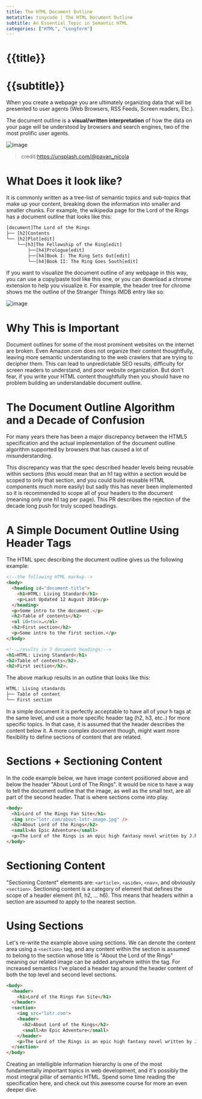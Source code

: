 ```yaml
---
title: The HTML Document Outline
metatitle: tinycode | The HTML Document Outline
subtitle: An Essential Topic in Semantic HTML
categories: ["HTML", "Longform"]
---
```


# {{title}}
# {{subtitle}}

When you create a webpage you are ultimately organizing data that will be presented to user agents (Web Browsers, RSS Feeds, Screen readers, Etc.).

The document outline is a **visual/written interpretation** of how the data on your page will be understood by browsers and search engines, two of the most prolific user agents.

![image](https://miro.medium.com/max/1400/0*WzkztsMTU6VlUc77)
> credit:https://unsplash.com/@pavan_nicola

# What Does it look like? 
It is commonly written as a tree-list of semantic topics and sub-topics that make up your content, breaking down the information into smaller and smaller chunks. For example, the wikipedia page for the Lord of the Rings has a document outline that looks like this:

```txt
[document]The Lord of the Rings
├── [h2]Contents
└── [h2]Plot[edit]
    └──[h3]The Fellowship of the Ring[edit]
        ├──[h4]Prologue[edit]
        ├──[h4]Book I: The Ring Sets Out[edit]
        └──[h4]Book II: The Ring Goes South[edit]
```
If you want to visualize the document outline of any webpage in this way, you can use a copy/paste tool like this one, or you can download a chrome extension to help you visualize it. For example, the header tree for chrome shows me the outline of the Stranger Things IMDB entry like so:

![image](https://miro.medium.com/max/1360/1*IGRv8u2c-B_H2-by5NKIDA.png)

# Why This is Important
Document outlines for some of the most prominent websites on the internet are broken. Even Amazon.com does not organize their content thoughtfully, leaving more semantic understanding to the web crawlers that are trying to decipher them. This can lead to unpredictable SEO results, difficulty for screen readers to understand, and poor website organization. But don't fear, if you write your HTML content thoughtfully then you should have no problem building an understandable document outline.

# The Document Outline Algorithm and a Decade of Confusion
For many years there has been a major discrepancy between the HTML5 specification and the actual implementation of the document outline algorithm supported by browsers that has caused a lot of misunderstanding.


This discrepancy was that the spec described header levels being reusable within sections (this would mean that an h1 tag within a section would be scoped to only that section, and you could build reusable HTML components much more easily) but sadly this has never been implemented so it is recommended to scope all of your headers to the document (meaning only one h1 tag per page). This PR describes the rejection of the decade long push for truly scoped headings.

# A Simple Document Outline Using Header Tags
The HTML spec describing the document outline gives us the following example:

```html
<!--the following HTML markup-->
<body>
  <heading id="document-title">
    <h1>HTML: Living Standard</h1>
    <p>Last Updated 12 August 2016</p>
  </heading>
  <p>Some intro to the document.</p>
  <h2>Table of contents</h2>
  <ol id=toc>…</ol>
  <h2>First section</h2>
  <p>Some intro to the first section.</p>
</body>

<!--…results in 3 document headings:-->
<h1>HTML: Living Standard</h1>
<h2>Table of contents</h2>.
<h2>First section</h2>.
```

The above markup results in an outline that looks like this:

```txt
HTML: Living standards
├── Table of content
└── First section
```
In a simple document it is perfectly acceptable to have all of your h tags at the same level, and use a more specific header tag (h2, h3, etc..) for more specific topics. In that case, it is assumed that the header describes the content below it. A more complex document though, might want more flexibility to define sections of content that are related.

# Sections + Sectioning Content
In the code example below, we have image content positioned above and below the header "About Lord of The Rings". It would be nice to have a way to tell the document outline that the image, as well as the small text, are all part of the second header. That is where sections come into play.

```html
<body>  
  <h1>Lord of the Rings Fan Site</h1>
  <img src="lotr.com/about-lotr-image.jpg" />
  <h2>About Lord of the Rings</h2>
  <small>An Epic Adventure</small>
  <p>The Lord of the Rings is an epic high fantasy novel written by J.R.R. Tolkien, which was later fitted as a trilogy. The story began as a sequel to Tolkien's earlier fantasy book The Hobbit, and soon developed into a much larger story.</p>
</body>
```

# Sectioning Content
"Sectioning Content" elements are: `<article>`, `<aside>`, `<nav>`, and obviously `<section>`.
Sectioning content is a category of element that defines the scope of a header element (h1, h2, … h6). This means that headers within a section are assumed to apply to the nearest section.

# Using Sections
Let's re-write the example above using sections. We can denote the content area using a `<section>` tag, and any content within the section is assumed to belong to the section whose title is "About the Lord of the Rings" meaning our related image can be added anywhere within the tag. For increased semantics I've placed a header tag around the header content of both the top level and second level sections.

```html
<body>
  <header>
    <h1>Lord of the Rings Fan Site</h1>
  </header>
  <section>
    <img src="lotr.com">
    <header>
      <h2>About Lord of the Rings</h2>
      <small>An Epic Adventure</small>
    </header>
    <p>The Lord of the Rings is an epic high fantasy novel written by J.R.R. Tolkien, which was later fitted as a trilogy. The story began as a sequel to Tolkien's earlier fantasy book The Hobbit, and soon developed into a much larger story.</p>
  </section>
</body>
```

Creating an intelligible information hierarchy is one of the most fundamentally important topics in web development, and it's possibly the most integral pillar of semantic HTML. Spend some time reading the specification here, and check out this awesome course for more an even deeper dive.